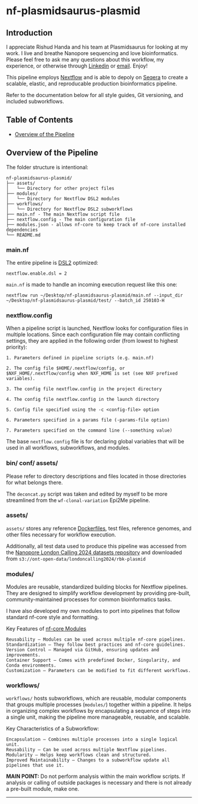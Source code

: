 # nf-plasmidsaurus-plasmid
## Introduction
I appreciate Rishud Handa and his team at Plasmidsaurus for looking at my work. I live and breathe Nanopore sequencing and love bioinformatics. Please feel free to ask me any questions about this workflow, my experience, or otherwise through [Linkedin](https://www.linkedin.com/in/ethanmcquhae/) or [email](mailto:ethan.mcq01@gmail.com). Enjoy!

This pipeline employs [Nextflow](https://www.nextflow.io/) and is able to depoly on [Seqera](https://seqera.io/) to create a scalable, elastic, and reproducable production bioinformatics pipeline. 

Refer to the documentation below for all style guides, Git versioning, and included subworkflows. 

## Table of Contents
- [Overview of the Pipeline](#overview-of-the-pipeline)

## Overview of the Pipeline
The folder structure is intentional:

```
nf-plasmidsaurus-plasmid/
├── assets/
│   └── Directory for other project files
├── modules/
│   └── Directory for Nextflow DSL2 modules
├── workflows/
│   └── Directory for Nextflow DSL2 subworkflows 
├── main.nf - The main Nextflow script file
├── nextflow.config - The main configuration file
├── modules.json - allows nf-core to keep track of nf-core installed dependencies
└── README.md
```
### main.nf
The entire pipeline is [DSL2](https://seqera.io/blog/dsl2-is-here/) optimized:
```
nextflow.enable.dsl = 2
```

`main.nf` is made to handle an incoming execution request like this one:
```
nextflow run ~/Desktop/nf-plasmidsaurus-plasmid/main.nf --input_dir ~/Desktop/nf-plasmidsaurus-plasmid/test/ --batch_id 250103-H
```

### nextflow.config
When a pipeline script is launched, Nextflow looks for configuration files in multiple locations. Since each configuration file may contain conflicting settings, they are applied in the following order (from lowest to highest priority):

    1. Parameters defined in pipeline scripts (e.g. main.nf)

    2. The config file $HOME/.nextflow/config, or $NXF_HOME/.nextflow/config when NXF_HOME is set (see NXF prefixed variables).

    3. The config file nextflow.config in the project directory

    4. The config file nextflow.config in the launch directory

    5. Config file specified using the -c <config-file> option

    6. Parameters specified in a params file (-params-file option)

    7. Parameters specified on the command line (--something value)

The base `nextflow.config` file is for declaring global variables that will be used in all workflows, subworkflows, and modules. 

### bin/ conf/ assets/    
Please refer to directory descriptions and files located in those directories for what belongs there. 

The `deconcat.py` script was taken and edited by myself to be more streamlined from the `wf-clonal-variation` Epi2Me pipeline. 

### assets/
`assets/` stores any reference [Dockerfiles](https://docs.docker.com/reference/dockerfile/), test files, reference genomes, and other files necessary for workflow execution.

Additionally, all test data used to produce this pipeline was accessed from the [Nanopore London Calling 2024 datasets repository](https://labs.epi2me.io/lc2024-datasets/) and downloaded from `s3://ont-open-data/londoncalling2024/rbk-plasmid`

### modules/ 
Modules are reusable, standardized building blocks for Nextflow pipelines. They are designed to simplify workflow development by providing pre-built, community-maintained processes for common bioinformatics tasks.

I have also developed my own modules to port into pipelines that follow standard nf-core style and formatting.

Key Features of [nf-core Modules](https://nf-co.re/modules/)

    Reusability – Modules can be used across multiple nf-core pipelines.
    Standardization – They follow best practices and nf-core guidelines.
    Version Control – Managed via GitHub, ensuring updates and improvements.
    Container Support – Comes with predefined Docker, Singularity, and Conda environments.
    Customization – Parameters can be modified to fit different workflows.

### workflows/ 
`workflows/` hosts subworkflows, which are reusable, modular components that groups multiple processes (`modules/`) together within a pipeline. It helps in organizing complex workflows by encapsulating a sequence of steps into a single unit, making the pipeline more manageable, reusable, and scalable.

Key Characteristics of a Subworkflow:

    Encapsulation – Combines multiple processes into a single logical unit.
    Reusability – Can be used across multiple Nextflow pipelines.
    Modularity – Helps keep workflows clean and structured.
    Improved Maintainability – Changes to a subworkflow update all pipelines that use it.

**MAIN POINT:** Do not perform analysis within the main workflow scripts. If analysis or calling of outside packages is necessary and there is not already a pre-built module, make one. 

---